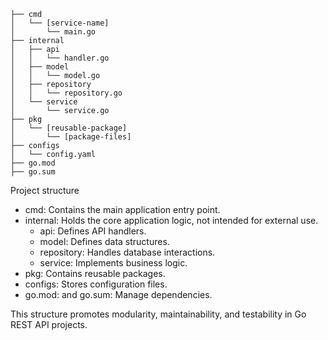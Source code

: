 ```
├── cmd
│   └── [service-name]
│       └── main.go
├── internal
│   ├── api
│   │   └── handler.go
│   ├── model
│   │   └── model.go
│   ├── repository
│   │   └── repository.go
│   └── service
│       └── service.go
├── pkg
│   └── [reusable-package]
│       └── [package-files]
├── configs
│   └── config.yaml
├── go.mod
├── go.sum
```
Project structure

* cmd: Contains the main application entry point.
* internal: Holds the core application logic, not intended for external use.
    * api: Defines API handlers.
    * model: Defines data structures.
    * repository: Handles database interactions.
    * service: Implements business logic.
* pkg: Contains reusable packages.
* configs: Stores configuration files.
* go.mod: and go.sum: Manage dependencies.

This structure promotes modularity, maintainability, and testability in Go REST API projects.
